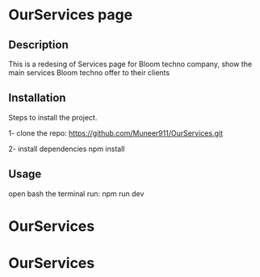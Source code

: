 # OurServices page 

## Description 
This is a redesing of Services page for Bloom techno company, show the main services Bloom techno offer to their clients 

## Installation
Steps to install the project.

1- clone the repo: https://github.com/Muneer911/OurServices.git

2- install dependencies 
npm install 

## Usage 
open bash the terminal 
run:
npm run dev 

# OurServices
# OurServices
